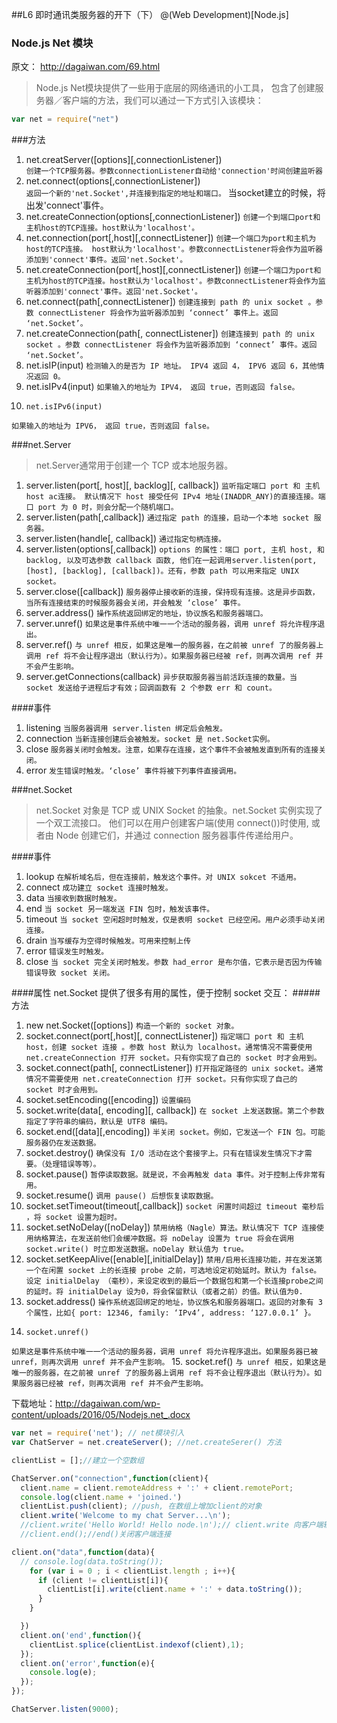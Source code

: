 ##L6 即时通讯类服务器的开下（下）
@(Web Development)[Node.js]
### Node.js Net 模块

原文： http://dagaiwan.com/69.html

> Node.js Net模块提供了一些用于底层的网络通讯的小工具， 包含了创建服务器／客户端的方法，我们可以通过一下方式引入该模块：
```javascript
var net = require("net")
```

###方法

1. net.creatServer([options][,connectionListener])  
`创建一个TCP服务器。参数connectionListener自动给'connection'时间创建监听器`
2.	 net.connect(options[,connectionListener])  
`返回一个新的'net.Socket',并连接到指定的地址和端口。`
当socket建立的时候，将出发'connect'事件。
3. net.createConnection(options[,connectionListener])
`创建一个到端口port和主机host的TCP连接。host默认为'localhost'。`
4. net.connection(port[,host][,connectListener])
`创建一个端口为port和主机为host的TCP连接。 host默认为'localhost'。参数connectListener将会作为监听器添加到'connect'事件。返回'net.Socket'。`
5. net.createConnection(port[,host][,connectListener])
`创建一个端口为port和主机为host的TCP连接。host默认为'localhost'。参数connectListener将会作为监听器添加到'connect'事件。返回'net.Socket'。`
6. net.connect(path[,connectListener])
`创建连接到 path 的 unix socket 。参数 connectListener 将会作为监听器添加到 ‘connect’ 事件上。返回 ‘net.Socket’。`
7. net.createConnection(path[, connectListener])
`创建连接到 path 的 unix socket 。参数 connectListener 将会作为监听器添加到 ‘connect’ 事件。返回 ‘net.Socket’。`
8. net.isIP(input)
`检测输入的是否为 IP 地址。 IPV4 返回 4， IPV6 返回 6，其他情况返回 0。`
9. net.isIPv4(input)
`如果输入的地址为 IPV4， 返回 true，否则返回 false。`
10. 	net.isIPv6(input)
`如果输入的地址为 IPV6， 返回 true，否则返回 false。`


###net.Server
> net.Server通常用于创建一个 TCP 或本地服务器。

1. server.listen(port[, host][, backlog][, callback])
`监听指定端口 port 和 主机 host ac连接。 默认情况下 host 接受任何 IPv4 地址(INADDR_ANY)的直接连接。端口 port 为 0 时，则会分配一个随机端口。`
2. server.listen(path[,callback])
`通过指定 path 的连接，启动一个本地 socket 服务器。` 
3. server.listen(handle[, callback])
`通过指定句柄连接。`
4. server.listen(options[,callback])
`options 的属性：端口 port, 主机 host, 和 backlog, 以及可选参数 callback 函数, 他们在一起调用server.listen(port, [host], [backlog],
[callback])。还有，参数 path 可以用来指定 UNIX socket。`
5. server.close([callback])
`服务器停止接收新的连接，保持现有连接。这是异步函数，当所有连接结束的时候服务器会关闭，并会触发 ‘close’ 事件。` 
6. server.address()
`操作系统返回绑定的地址，协议族名和服务器端口。` 
7. server.unref()
`如果这是事件系统中唯一一个活动的服务器，调用 unref 将允许程序退出。`
8. server.ref()
`与 unref 相反，如果这是唯一的服务器，在之前被 unref 了的服务器上调用 ref 将不会让程序退出（默认行为）。如果服务器已经被 ref，则再次调用 ref 并不会产生影响。` 
9. server.getConnections(callback)
`异步获取服务器当前活跃连接的数量。当 socket 发送给子进程后才有效；回调函数有 2 个参数 err 和 count。`

####事件

1. listening
`当服务器调用 server.listen 绑定后会触发。`
2. connection
`当新连接创建后会被触发。socket 是 net.Socket实例。`
3. close 
`服务器关闭时会触发。注意，如果存在连接，这个事件不会被触发直到所有的连接关闭。`
4. error
`发生错误时触发。‘close’ 事件将被下列事件直接调用。`

###net.Socket
> net.Socket 对象是 TCP 或 UNIX Socket 的抽象。net.Socket 实例实现了一个双工流接口。
他们可以在用户创建客户端(使用 connect())时使用, 或者由 Node 创建它们，并通过 connection 服务器事件传递给用户。

####事件
 1. lookup
`在解析域名后，但在连接前，触发这个事件。对 UNIX sokcet 不适用。`
 2. connect
 `成功建立 socket 连接时触发。`
 3. data
 `当接收到数据时触发。`
 4. end
 `当 socket 另一端发送 FIN 包时，触发该事件。`
 5. timeout
 `当 socket 空闲超时时触发，仅是表明 socket 已经空闲。用户必须手动关闭连接。`
 6. drain
 `当写缓存为空得时候触发。可用来控制上传`
 7. error
 `错误发生时触发。`
 8. close
 `当 socket 完全关闭时触发。参数 had_error 是布尔值，它表示是否因为传输错误导致 socket 关闭。`

####属性
net.Socket 提供了很多有用的属性，便于控制 socket 交互：
#####方法

1. new net.Socket([options])
`构造一个新的 socket 对象。`
2. socket.connect(port[,host][, connectListener])
`指定端口 port 和 主机 host，创建 socket 连接 。参数 host 默认为 localhost。通常情况不需要使用 net.createConnection 打开 socket。只有你实现了自己的 socket 时才会用到。`
3. socket.connect(path[, connectListener])
`打开指定路径的 unix socket。通常情况不需要使用 net.createConnection 打开 socket。只有你实现了自己的 socket 时才会用到。`
4. socket.setEncoding([encoding])
`设置编码`
5. socket.write(data[, encoding][, callback])
`在 socket 上发送数据。第二个参数指定了字符串的编码，默认是 UTF8 编码。`
6. socket.end([data][,encoding])
`半关闭 socket。例如，它发送一个 FIN 包。可能服务器仍在发送数据。`
7. 	socket.destroy()
`确保没有 I/O 活动在这个套接字上。只有在错误发生情况下才需要。（处理错误等等）。`
8. socket.pause()
`暂停读取数据。就是说，不会再触发 data 事件。对于控制上传非常有用。`
9. socket.resume()
`调用 pause() 后想恢复读取数据。`
10. socket.setTimeout(timeout[,callback])
`socket 闲置时间超过 timeout 毫秒后 ，将 socket 设置为超时。`
11. socket.setNoDelay([noDelay])
`禁用纳格（Nagle）算法。默认情况下 TCP 连接使用纳格算法，在发送前他们会缓冲数据。将 noDelay 设置为 true 将会在调用 socket.write() 时立即发送数据。noDelay 默认值为 true。`
12. socket.setKeepAlive([enable][,initialDelay])
`禁用/启用长连接功能，并在发送第一个在闲置 socket 上的长连接 probe 之前，可选地设定初始延时。默认为 false。 设定 initialDelay （毫秒），来设定收到的最后一个数据包和第一个长连接probe之间的延时。将 initialDelay 设为0，将会保留默认（或者之前）的值。默认值为0.`
13. socket.address()
`操作系统返回绑定的地址，协议族名和服务器端口。返回的对象有 3 个属性，比如{ port: 12346, family: ‘IPv4’, address: ‘127.0.0.1’ }。`
14. 	socket.unref()
`如果这是事件系统中唯一一个活动的服务器，调用 unref 将允许程序退出。如果服务器已被 unref，则再次调用 unref 并不会产生影响。`
15. socket.ref()
`与 unref 相反，如果这是唯一的服务器，在之前被 unref 了的服务器上调用 ref 将不会让程序退出（默认行为）。如果服务器已经被 ref，则再次调用 ref 并不会产生影响。`

下载地址：http://dagaiwan.com/wp-content/uploads/2016/05/Nodejs.net_.docx


```javascript
var net = require('net'); // net模块引入
var ChatServer = net.createServer(); //net.createSerer() 方法

clientList = [];//建立一个空数组

ChatServer.on("connection",function(client){
  client.name = client.remoteAddress + ':' + client.remotePort;
  console.log(client.name + 'joined.')
  clientList.push(client); //push, 在数组上增加client的对象
  client.write('Welcome to my chat Server...\n');
  //client.write('Hello World! Hello node.\n');// client.write 向客户端输出内容
  //client.end();//end()关闭客户端连接

client.on("data",function(data){
  // console.log(data.toString());
    for (var i = 0 ; i < clientList.length ; i++){
      if (client != clientList[i]){
        clientList[i].write(client.name + ':' + data.toString());
      }
    }

  })
  client.on('end',function(){
    clientList.splice(clientList.indexof(client),1);
  });
  client.on('error',function(e){
    console.log(e);
  });
});

ChatServer.listen(9000);

```
